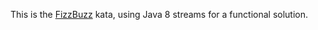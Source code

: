 This is the [FizzBuzz](http://c2.com/cgi/wiki?FizzBuzzTest) kata, using Java 8 streams for a functional solution.
